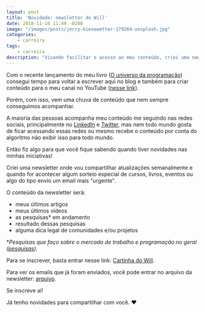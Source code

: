 ```yaml
---
layout: post
title: 'Novidade: newsletter do Will'
date: 2018-11-16 11:49 -0200
image: "/images/posts/jerry-kiesewetter-179264-unsplash.jpg"
categories:
    - carreira
tags:
    - carreira
description: "Visando facilitar o acesso ao meu conteúdo, criei uma newsletter para quem quer ficar sempre atualizado(a)."
---
```

Com o recente lançamento do meu livro ([O universo da programação](https://bit.ly/universo-da-programacao)) consegui tempo para voltar a escrever aqui no blog e também para criar conteúdo para o meu canal no YouTube ([nesse link](https://bit.ly/will-tube)).

Porém, com isso, vem uma chuva de conteúdo que nem sempre conseguimos acompanhar.

A maioria das pessoas acompanha meu conteúdo me seguindo nas redes sociais, principalmente no [LinkedIn](https://www.linkedin.com/in/william-oliveira) e [Twitter](https://twitter.com/_uillaz), mas nem todo mundo gosta de ficar acessando essas redes ou mesmo recebe o conteúdo por conta do algoritmo não exibir isso para todo mundo.

Então fiz algo para que você fique sabendo quando tiver novidades nas minhas iniciativas!

Criei uma newsletter onde vou compartilhar atualizações semanalmente e quando for acontecer algum sorteio especial de cursos, livros, eventos ou algo do tipo envio um email mais "urgente".

O conteúdo da newsletter será:

- meus últimos artigos
- meus últimos vídeos
- as pesquisas* em andamento
- resultado dessas pesquisas
- alguma dica legal de comunidades e/ou projetos


**Pesquisas que faço sobre o mercado de trabalho e programação no geral ([pesquisas](/pesquisas)).*

Para se inscrever, basta entrar nesse link: [Cartinha do Will](https://bit.ly/cartinha-do-will).

Para ver os emails que já foram enviados, você pode entrar no arquivo da newsletter: [arquivo](https://us15.campaign-archive.com/home/?u=f08be7ffa819062c5f89d9a9d&id=475c0fe36c).

Se inscreve aí!

Já tenho novidades para compartilhar com você. :heart:
